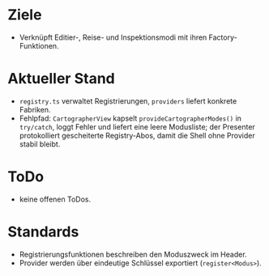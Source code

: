 # Ziele
- Verknüpft Editier-, Reise- und Inspektionsmodi mit ihren Factory-Funktionen.

# Aktueller Stand
- `registry.ts` verwaltet Registrierungen, `providers` liefert konkrete Fabriken.
- Fehlpfad: `CartographerView` kapselt `provideCartographerModes()` in `try/catch`, loggt Fehler und liefert eine leere Modusliste;
  der Presenter protokolliert gescheiterte Registry-Abos, damit die Shell ohne Provider stabil bleibt.

# ToDo
- keine offenen ToDos.

# Standards
- Registrierungsfunktionen beschreiben den Moduszweck im Header.
- Provider werden über eindeutige Schlüssel exportiert (`register<Modus>`).

